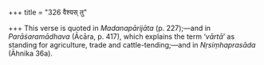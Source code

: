 +++
title = "326 वैश्यस् तु"

+++
This verse is quoted in *Madanapārijāta* (p. 227);—and in
*Parāśaramādhava* (Ācāra, p. 417), which explains the term ‘*vārtā*’ as
standing for agriculture, trade and cattle-tending;—and in
*Nṛsiṃhaprasāda* (Āhnika 36a).


